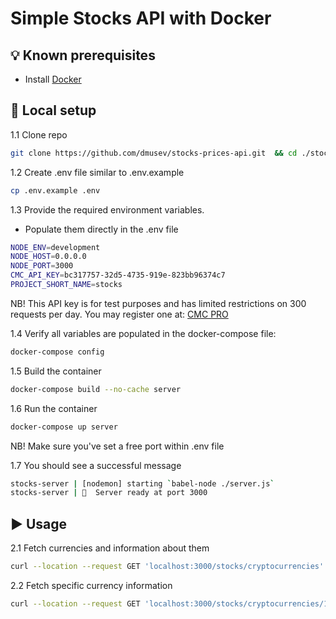 # Simple Stocks API with Docker

## :bulb: Known prerequisites

- Install [Docker](https://docs.docker.com/get-docker/)

## :wrench: Local setup

1.1 Clone repo

```bash
git clone https://github.com/dmusev/stocks-prices-api.git  && cd ./stocks-prices-api
```

1.2 Create .env file similar to .env.example

```bash
cp .env.example .env
```

1.3 Provide the required environment variables.

- Populate them directly in the .env file

```bash
NODE_ENV=development
NODE_HOST=0.0.0.0
NODE_PORT=3000
CMC_API_KEY=bc317757-32d5-4735-919e-823bb96374c7
PROJECT_SHORT_NAME=stocks
```

NB! This API key is for test purposes and has limited restrictions on 300 requests per day. You may register one at: [CMC PRO](https://pro.coinmarketcap.com/account)

1.4 Verify all variables are populated in the docker-compose file:  

```bash
docker-compose config
```

1.5 Build the container  
```bash
docker-compose build --no-cache server
```

1.6 Run the container

```bash
docker-compose up server
```

NB! Make sure you've set a free port within .env file

1.7 You should see a successful message

```bash
stocks-server | [nodemon] starting `babel-node ./server.js`
stocks-server | 🚀  Server ready at port 3000
```

## :arrow_forward: Usage

2.1 Fetch currencies and information about them

```bash
curl --location --request GET 'localhost:3000/stocks/cryptocurrencies'
```

2.2 Fetch specific currency information

```bash
curl --location --request GET 'localhost:3000/stocks/cryptocurrencies/1027'
```
